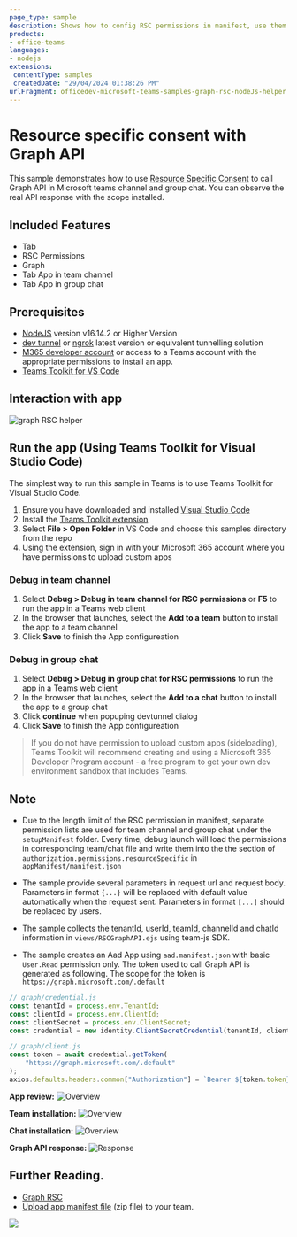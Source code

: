 ```yaml
---
page_type: sample
description: Shows how to config RSC permissions in manifest, use them to call Microsoft Graph, and watch the real response with the scope installed.
products:
- office-teams
languages:
- nodejs
extensions:
 contentType: samples
 createdDate: "29/04/2024 01:38:26 PM"
urlFragment: officedev-microsoft-teams-samples-graph-rsc-nodeJs-helper
---
```


# Resource specific consent with Graph API

This sample demonstrates how to use [Resource Specific Consent](https://learn.microsoft.com/microsoftteams/platform/graph-api/rsc/grant-resource-specific-consent) to call Graph API in Microsoft teams channel and group chat. You can observe the real API response with the scope installed.

## Included Features
* Tab
* RSC Permissions
* Graph
* Tab App in team channel
* Tab App in group chat


## Prerequisites

- [NodeJS](https://nodejs.org/en/) version v16.14.2 or Higher Version
- [dev tunnel](https://learn.microsoft.com/en-us/azure/developer/dev-tunnels/get-started?tabs=windows) or [ngrok](https://ngrok.com/) latest version or equivalent tunnelling solution
- [M365 developer account](https://docs.microsoft.com/microsoftteams/platform/concepts/build-and-test/prepare-your-o365-tenant) or access to a Teams account with the appropriate permissions to install an app.
- [Teams Toolkit for VS Code](https://marketplace.visualstudio.com/items?itemName=TeamsDevApp.ms-teams-vscode-extension)

## Interaction with app
![graph RSC helper](Images/graphrschelper.gif)

## Run the app (Using Teams Toolkit for Visual Studio Code)

The simplest way to run this sample in Teams is to use Teams Toolkit for Visual Studio Code.

1. Ensure you have downloaded and installed [Visual Studio Code](https://code.visualstudio.com/docs/setup/setup-overview)
1. Install the [Teams Toolkit extension](https://marketplace.visualstudio.com/items?itemName=TeamsDevApp.ms-teams-vscode-extension)
1. Select **File > Open Folder** in VS Code and choose this samples directory from the repo
1. Using the extension, sign in with your Microsoft 365 account where you have permissions to upload custom apps

### Debug in team channel
1. Select **Debug > Debug in team channel for RSC permissions** or **F5** to run the app in a Teams web client
1. In the browser that launches, select the **Add to a team** button to install the app to a team channel
1. Click **Save** to finish the App configureation
   
### Debug in group chat
1. Select **Debug > Debug in group chat for RSC permissions** to run the app in a Teams web client
1. In the browser that launches, select the **Add to a chat** button to install the app to a group chat
1. Click **continue** when popuping devtunnel dialog
1. Click **Save** to finish the App configureation

> If you do not have permission to upload custom apps (sideloading), Teams Toolkit will recommend creating and using a Microsoft 365 Developer Program account - a free program to get your own dev environment sandbox that includes Teams.

## Note
- Due to the length limit of the RSC permission in manifest, separate permission lists are used for team channel and group chat under the `setupManifest` folder.  Every time, debug launch will load the permissions in corresponding team/chat file and write them into the the section of `authorization.permissions.resourceSpecific` in `appManifest/manifest.json`

- The sample provide several parameters in request url and request body. Parameters in format `{...}` will be replaced with default value automatically when the request sent. Parameters in format `[...]` should be replaced by users.

- The sample collects the tenantId, userId, teamId, channelId and chatId information in `views/RSCGraphAPI.ejs` using team-js SDK.

- The sample creates an Aad App using `aad.manifest.json` with basic `User.Read` permission only. The token used to call Graph API is generated as following. The scope for the token is `https://graph.microsoft.com/.default`
``` js
// graph/credential.js
const tenantId = process.env.TenantId;
const clientId = process.env.ClientId;
const clientSecret = process.env.ClientSecret;
const credential = new identity.ClientSecretCredential(tenantId, clientId, clientSecret);

// graph/client.js
const token = await credential.getToken(
    "https://graph.microsoft.com/.default"
);
axios.defaults.headers.common["Authorization"] = `Bearer ${token.token}`; 
```

**App review:**
![Overview](./Images/Overview.png)

**Team installation:**
![Overview](./Images/teamInstallation.png)

**Chat installation:**
![Overview](./Images/chatInstallation.png)

**Graph API response:**
![Response](./Images/response.png)


## Further Reading.

- [Graph RSC](https://learn.microsoft.com/microsoftteams/platform/graph-api/rsc/resource-specific-consent)
- [Upload app manifest file](https://docs.microsoft.com//microsoftteams/platform/concepts/deploy-and-publish/apps-upload#load-your-package-into-teams) (zip file) to your team.


<img src="https://pnptelemetry.azurewebsites.net/microsoft-teams-samples/samples/graph-rsc-helper-nodejs" />